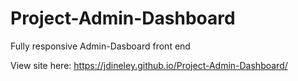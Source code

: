 # Project-Admin-Dashboard

Fully responsive Admin-Dasboard front end

View site here:
https://jdineley.github.io/Project-Admin-Dashboard/